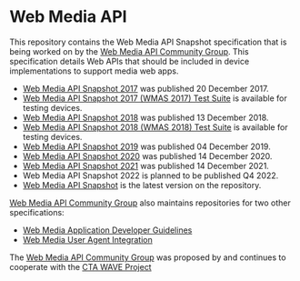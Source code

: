 
# Web Media API

This repository contains the Web Media API Snapshot specification that is being worked on by the [Web Media API Community Group](https://www.w3.org/community/webmediaapi). This specification details Web APIs that should be included in device implementations to support media web apps.

- [Web Media API Snapshot 2017](https://www.w3.org/2017/12/webmediaapi.html) was published 20 December 2017.
- [Web Media API Snapshot 2017 (WMAS 2017) Test Suite](https://webapitests2017.ctawave.org) is available for testing devices.
- [Web Media API Snapshot 2018](https://www.w3.org/2018/12/webmediaapi.html) was published 13 December 2018.
- [Web Media API Snapshot 2018 (WMAS 2018) Test Suite](https://webapitests2018.ctawave.org) is available for testing devices.
- [Web Media API Snapshot 2019](https://www.w3.org/2019/12/webmediaapi.html) was published 04 December 2019.
- [Web Media API Snapshot 2020](https://www.w3.org/2020/12/webmediaapi.html) was published 14 December 2020.
- [Web Media API Snapshot 2021](https://www.w3.org/2021/12/webmediaapi.html) was published 14 December 2021.
- Web Media API Snapshot 2022 is planned to be published Q4 2022.
- [Web Media API Snapshot](https://w3c.github.io/webmediaapi/) is the latest version on the repository.

[Web Media API Community Group](https://www.w3.org/community/webmediaapi) also maintains repositories for two other specifications:
- [Web Media Application Developer Guidelines](https://github.com/w3c/webmediaguidelines/)
- [Web Media User Agent Integration](https://github.com/w3c/webmediaporting)

The [Web Media API Community Group](https://www.w3.org/community/webmediaapi) was proposed by and continues to cooperate with the [CTA WAVE Project](https://cta.tech/Research-Standards/Standards-Listing/WAVE-Project/WAVE-Project.aspx)
